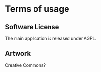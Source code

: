 # Terms of usage

## Software License

The main application is released under AGPL.


## Artwork

Creative Commons?

